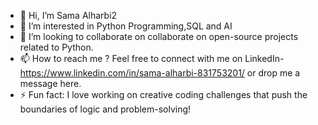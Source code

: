 - 👋 Hi, I’m Sama Alharbi2
- 👀 I’m interested in Python Programming,SQL and AI 
- 💞️ I’m looking to collaborate on collaborate on open-source projects related to Python.
- 📫 How to reach me ? Feel free to connect with me on LinkedIn- https://www.linkedin.com/in/sama-alharbi-831753201/ or drop me a message here.
- ⚡ Fun fact: I love working on creative coding challenges that push the boundaries of logic and problem-solving!

<!---
samaalharbi2/samaalharbi2 is a ✨ special ✨ repository because its `README.md` (this file) appears on your GitHub profile.
You can click the Preview link to take a look at your changes.
--->
